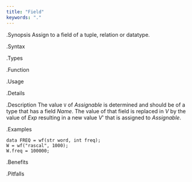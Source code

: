```yaml
---
title: "Field"
keywords: "."
---
```


.Synopsis
Assign to a field of a tuple, relation or datatype.

.Syntax

.Types

.Function
       
.Usage

.Details

.Description
The value `V` of _Assignable_ is determined and should be of a type that has a field _Name_.
The value of that field is replaced in _V_ by the value of _Exp_ resulting in a new value _V_' that is assigned to _Assignable_.

.Examples
```rascal-shell
data FREQ = wf(str word, int freq);
W = wf("rascal", 1000);
W.freq = 100000;
```

.Benefits

.Pitfalls

